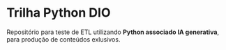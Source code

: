 # Trilha Python DIO

Repositório para teste de ETL utilizando **Python associado IA generativa**, para produção de conteúdos exlusivos.
